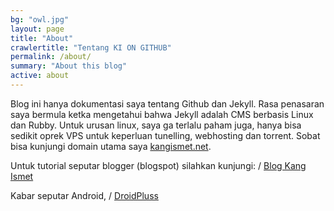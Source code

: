 ```yaml
---
bg: "owl.jpg"
layout: page
title: "About"
crawlertitle: "Tentang KI ON GITHUB"
permalink: /about/
summary: "About this blog"
active: about
---
```


Blog ini hanya dokumentasi saya tentang Github dan Jekyll. Rasa penasaran saya bermula ketka mengetahui bahwa Jekyll adalah CMS berbasis Linux dan Rubby. Untuk urusan linux, saya ga terlalu paham juga, hanya bisa sedikit oprek VPS untuk keperluan tunelling, webhosting dan torrent. Sobat bisa kunjungi domain utama saya [kangismet.net](http://kangismet.net/).

Untuk tutorial seputar blogger (blogspot) silahkan kunjungi: /
[Blog Kang Ismet](http://blog.kangismet.net)

Kabar seputar Android, /
[DroidPluss](https://droidpluss.blogspot.co.id)
